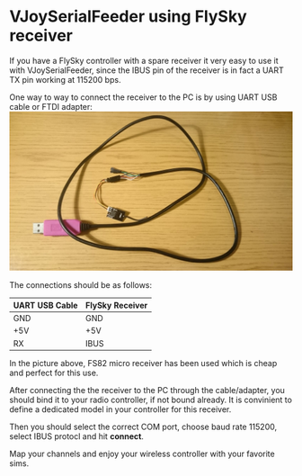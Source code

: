 # VJoySerialFeeder using FlySky receiver #

If you have a FlySky controller with a spare receiver it very easy to use it with VJoySerialFeeder, since the IBUS pin of the receiver is in fact a UART TX pin working at 115200 bps.

One way to way to connect the receiver to the PC is by using UART USB cable or FTDI adapter:
![UART](images/flysky.jpg)

The connections should be as follows:

UART USB Cable | FlySky Receiver
-----          | ----
GND            | GND
+5V            | +5V
RX             | IBUS

In the picture above, FS82 micro receiver has been used which is cheap and perfect for this use.

After connecting the the receiver to the PC through the cable/adapter, you should bind it to your radio controller, if not bound already. It is convinient to define a dedicated model in your controller for this receiver.

Then you should select the correct COM port, choose baud rate 115200, select IBUS protocl and hit **connect**.

Map your channels and enjoy your wireless controller with your favorite sims.
